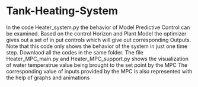 # Tank-Heating-System
In the code Heater_system.py the behavior of Model Predictive Control can be examined. Based on the control Horizon and Plant Model the optimizer gives out a set of in put controls which will give out corresponding Outputs. Note that this code only shows the behavior of the system in just one time step.
Downlaod all the codes in the same folder.
The file Heater_MPC_main.py and Heater_MPC_support.py shows the visualization of water temperatrue value being brought to the set point by the MPC
The corresponding value of inputs provided by the MPC is also represented with the help of graphs and animations


